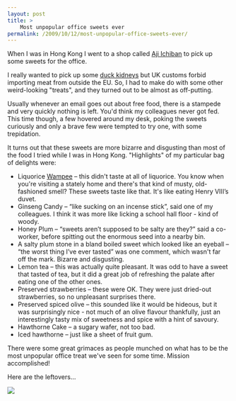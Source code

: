 ```yaml
---
layout: post
title: >
    Most unpopular office sweets ever
permalink: /2009/10/12/most-unpopular-office-sweets-ever/
---
```

When I was in Hong Kong I went to a shop called <a href="http://www.ajiichiban.com.hk/eng/index.php" target="_blank">Aji Ichiban</a> to pick up some sweets for the office.

I really wanted to pick up some <a href="/2009/10/03/hong-kong-day-3-bone-crunchin-good">duck kidneys</a> but UK customs forbid importing meat from outside the EU. So, I had to make do with some other weird-looking "treats", and they turned out to be almost as off-putting.

Usually whenever an email goes out about free food, there is a stampede and very quickly nothing is left. You'd think my colleagues never got fed. This time though, a few hovered around my desk, poking the sweets curiously and only a brave few were tempted to try one, with some trepidation.

It turns out that these sweets are more bizarre and disgusting than most of the food I tried while I was in Hong Kong. "Highlights" of my particular bag of delights were:
<ul>
	<li>Liquorice <a href="http://en.wikipedia.org/wiki/Clausena_lansium" target="_blank">Wampee</a> – this didn't taste at all of liquorice. You know when you're visiting a stately home and there's that kind of musty, old-fashioned smell? These sweets taste like that. It's like eating Henry VIII’s duvet.</li>
	<li>Ginseng Candy – “like sucking on an incense stick”, said one of my colleagues. I think it was more like licking a school hall floor - kind of woody.</li>
	<li>Honey Plum – “sweets aren’t supposed to be salty are they?” said a co-worker, before spitting out the enormous seed into a nearby bin.</li>
	<li>A salty plum stone in a bland boiled sweet which looked like an eyeball – “the worst thing I’ve ever tasted” was one comment, which wasn't far off the mark. Bizarre and disgusting.</li>
	<li>Lemon tea – this was actually quite pleasant. It was odd to have a sweet that tasted of tea, but it did a great job of refreshing the palate after eating one of the other ones.</li>
	<li>Preserved strawberries – these were OK. They were just dried-out strawberries, so no unpleasant surprises there.</li>
	<li>Preserved spiced olive – this sounded like it would be hideous, but it was surprisingly nice - not much of an olive flavour thankfully, just an interestingly tasty mix of sweetness and spice with a hint of savoury.</li>
	<li>Hawthorne Cake – a sugary wafer, not too bad.</li>
	<li>Iced hawthorne – just like a sheet of fruit gum.</li>
</ul>
There were some great grimaces as people munched on what has to be the most unpopular office treat we've seen for some time. Mission accomplished!

Here are the leftovers...

![](/images/2009/IMG_0361.JPG)